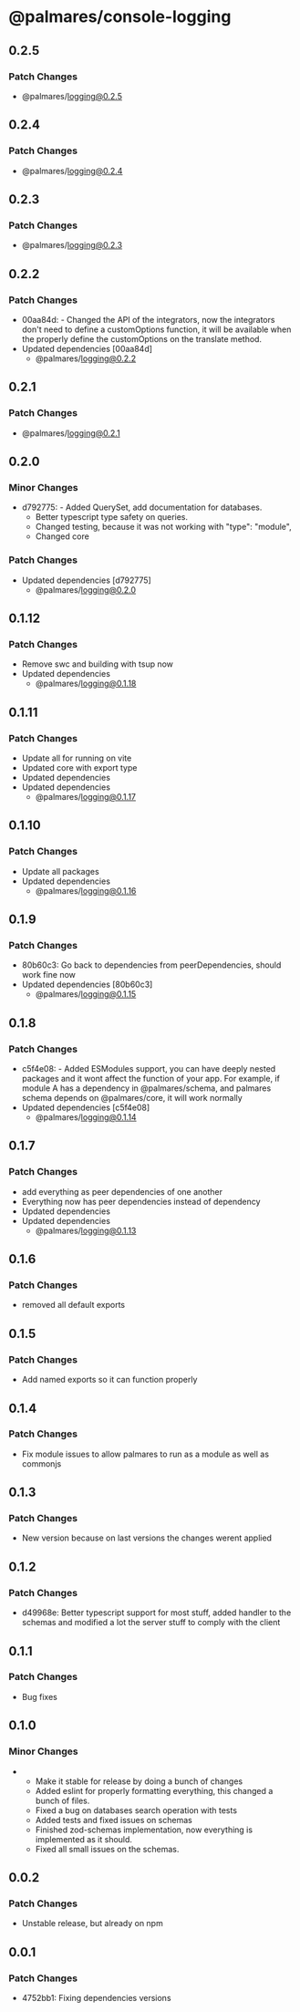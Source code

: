 # @palmares/console-logging

## 0.2.5

### Patch Changes

- @palmares/logging@0.2.5

## 0.2.4

### Patch Changes

- @palmares/logging@0.2.4

## 0.2.3

### Patch Changes

- @palmares/logging@0.2.3

## 0.2.2

### Patch Changes

- 00aa84d: - Changed the API of the integrators, now the integrators don't need to define a customOptions function, it will be available when the properly define the customOptions on the translate method.
- Updated dependencies [00aa84d]
  - @palmares/logging@0.2.2

## 0.2.1

### Patch Changes

- @palmares/logging@0.2.1

## 0.2.0

### Minor Changes

- d792775: - Added QuerySet, add documentation for databases.
  - Better typescript type safety on queries.
  - Changed testing, because it was not working with "type": "module",
  - Changed core

### Patch Changes

- Updated dependencies [d792775]
  - @palmares/logging@0.2.0

## 0.1.12

### Patch Changes

- Remove swc and building with tsup now
- Updated dependencies
  - @palmares/logging@0.1.18

## 0.1.11

### Patch Changes

- Update all for running on vite
- Updated core with export type
- Updated dependencies
- Updated dependencies
  - @palmares/logging@0.1.17

## 0.1.10

### Patch Changes

- Update all packages
- Updated dependencies
  - @palmares/logging@0.1.16

## 0.1.9

### Patch Changes

- 80b60c3: Go back to dependencies from peerDependencies, should work fine now
- Updated dependencies [80b60c3]
  - @palmares/logging@0.1.15

## 0.1.8

### Patch Changes

- c5f4e08: - Added ESModules support, you can have deeply nested packages and it wont affect the function of your app. For example, if module A has a dependency in @palmares/schema, and palmares schema depends on @palmares/core, it will work normally
- Updated dependencies [c5f4e08]
  - @palmares/logging@0.1.14

## 0.1.7

### Patch Changes

- add everything as peer dependencies of one another
- Everything now has peer dependencies instead of dependency
- Updated dependencies
- Updated dependencies
  - @palmares/logging@0.1.13

## 0.1.6

### Patch Changes

- removed all default exports

## 0.1.5

### Patch Changes

- Add named exports so it can function properly

## 0.1.4

### Patch Changes

- Fix module issues to allow palmares to run as a module as well as commonjs

## 0.1.3

### Patch Changes

- New version because on last versions the changes werent applied

## 0.1.2

### Patch Changes

- d49968e: Better typescript support for most stuff, added handler to the schemas and modified a lot the server stuff to comply with the client

## 0.1.1

### Patch Changes

- Bug fixes

## 0.1.0

### Minor Changes

- - Make it stable for release by doing a bunch of changes
  - Added eslint for properly formatting everything, this changed a bunch of files.
  - Fixed a bug on databases search operation with tests
  - Added tests and fixed issues on schemas
  - Finished zod-schemas implementation, now everything is implemented as it should.
  - Fixed all small issues on the schemas.

## 0.0.2

### Patch Changes

- Unstable release, but already on npm

## 0.0.1

### Patch Changes

- 4752bb1: Fixing dependencies versions
